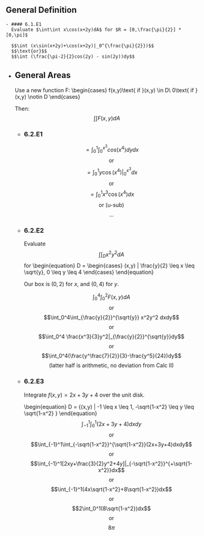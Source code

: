 ## General Definition
	- #### 6.1.E1
	  Evaluate $\int\int x\cos(x+2y)dA$ for $R = [0,\frac{\pi}{2}] * [0,\pi]$
	  
	  $$\int (x\sin(x+2y)+\cos(x+2y)|_0^{\frac{\pi}{2}})$$
	  $$\text{or}$$
	  $$\int (\frac{\pi-2}{2}cos(2y) - sin(2y))dy$$
- ## General Areas
  Use a new function F:
  \begin{cases}
  f(x,y)\text{ if }(x,y) \in D\\
  0\text{ if }(x,y) \notin D
  \end{cases}
  
  Then:
  $$\int\int F(x,y) dA$$
	- ### 6.2.E1
	  $$=\int_0^1\int_0^{x^3}cos(x^4)dydx$$
	  $$\text{or}$$
	  $$=\int_0^1y\cos(x^4)|_0^{x^3}dx$$
	  $$\text{or}$$
	  $$=\int_0^1x^3\cos(x^4)dx$$
	  $$\text{or (u-sub)}$$
	  $$\text{...}$$
	- ### 6.2.E2
	  Evaluate $$\int\int_Dx^2y^2dA$$ for 
	  \begin{equation}
	  D = 
	  \begin{cases}
	  (x,y) | \frac{y}{2} \leq x \leq \sqrt{y}, 0 \leq y \leq 4
	  \end{cases}
	  \end{equation}
	  
	  Our box is $(0,2)$ for $x$, and $(0,4)$ for $y$.
	  
	  $$\int_0^4\int_0^2 F(x,y)dA$$
	  $$\text{or}$$
	  $$\int_0^4\int_{\frac{y}{2}}^{\sqrt{y}} x^2y^2 dxdy$$
	  $$\text{or}$$
	  $$\int_0^4 \frac{x^3}{3}y^2|_{\frac{y}{2}}^{\sqrt{y}}dy$$
	  $$\text{or}$$
	  $$\int_0^4(\frac{y^\frac{7}{2}}{3}-\frac{y^5}{24})dy$$
	  $$\text{(latter half is arithmetic, no deviation from Calc II)}$$
	- ### 6.2.E3
	  Integrate $f(x,y) = 2x+3y+4$ over the unit disk.
	  
	  \begin{equation}
	  D = \{(x,y) | -1 \leq x \leq 1, -\sqrt{1-x^2} \leq y \leq \sqrt{1-x^2} \}
	  \end{equation}
	  $$\int_{-1}^1\int_0^1(2x+3y+4)dxdy$$
	  $$\text{or}$$
	  $$\int_{-1}^1\int_{-\sqrt{1-x^2}}^{\sqrt{1-x^2}}(2x+3y+4)dxdy$$
	  $$\text{or}$$
	  $$\int_{-1}^1[2xy+\frac{3}{2}y^2+4y]|_{-\sqrt{1-x^2}}^{+\sqrt{1-x^2}}dx$$
	  $$\text{or}$$
	  $$\int_{-1}^1(4x\sqrt{1-x^2}+8\sqrt{1-x^2})dx$$
	  $$\text{or}$$
	  $$2\int_0^1(8\sqrt{1-x^2})dx$$
	  $$\text{or}$$
	  $$8\pi$$
